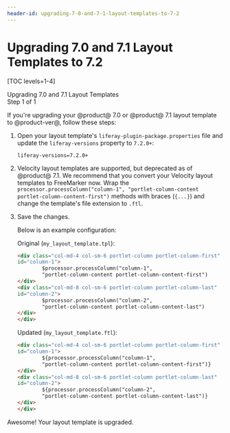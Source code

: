 ```yaml
---
header-id: upgrading-7-0-and-7-1-layout-templates-to-7-2
---
```


# Upgrading 7.0 and 7.1 Layout Templates to 7.2

[TOC levels=1-4]

<div class="learn-path-step">
    <p>Upgrading 7.0 and 7.1 Layout Templates<br>Step 1 of 1</p>
</div>

If you're upgrading your @product@ 7.0 or @product@ 7.1 layout template to 
@product-ver@, follow these steps:

1.  Open your layout template's `liferay-plugin-package.properties` file and 
    update the `liferay-versions` property to `7.2.0+`:

    ```properties
    liferay-versions=7.2.0+
    ```

2.  Velocity layout templates are supported, but deprecated as of @product@ 7.1. 
    We recommend that you convert your Velocity layout templates to FreeMarker 
    now. Wrap the 
    `processor.processColumn("column-1", "portlet-column-content portlet-column-content-first")` 
    methods with braces (`{...}`) and change the template's file extension to 
    `.ftl`.

3.  Save the changes.

    Below is an example configuration:

    Original (`my_layout_template.tpl`):

    ```html
    <div class="col-md-4 col-sm-6 portlet-column portlet-column-first" 
    id="column-1">
            $processor.processColumn("column-1", 
            "portlet-column-content portlet-column-content-first")
    </div>
    <div class="col-md-8 col-sm-6 portlet-column portlet-column-last" 
    id="column-2">
            $processor.processColumn("column-2", 
            "portlet-column-content portlet-column-content-last")
    </div>
    </div>
    ```

    Updated (`my_layout_template.ftl`):

    ```html
    <div class="col-md-4 col-sm-6 portlet-column portlet-column-first" 
    id="column-1">
            ${processor.processColumn("column-1", 
            "portlet-column-content portlet-column-content-first")}
    </div>
    <div class="col-md-8 col-sm-6 portlet-column portlet-column-last" 
    id="column-2">
            ${processor.processColumn("column-2", 
            "portlet-column-content portlet-column-content-last")}
    </div>
    </div>
    ```

Awesome! Your layout template is upgraded. 
